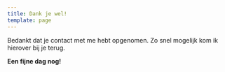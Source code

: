 ```yaml
---
title: Dank je wel!
template: page
---
```



Bedankt dat je contact met me hebt opgenomen. Zo snel mogelijk kom ik hierover bij je terug.

**Een fijne dag nog!**

